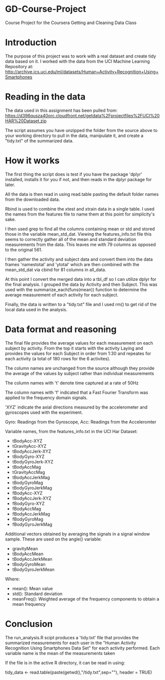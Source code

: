 # GD-Course-Project
Course Project for the Coursera Getting and Cleaning Data Class

# Introduction
The purpose of this project was to work with a real dataset and create tidy data based on it. I worked with the data from the UCI Machine Learning Repository at: http://archive.ics.uci.edu/ml/datasets/Human+Activity+Recognition+Using+Smartphones

# Reading in the data
The data used in this assignment has been pulled from: https://d396qusza40orc.cloudfront.net/getdata%2Fprojectfiles%2FUCI%20HAR%20Dataset.zip 

The script assumes you have unzipped the folder from the source above to your working directory to pull in the data, manipulate it, and create a "tidy.txt" of the summarized data.

# How it works

The first thing the script does is test if you have the package 'dplyr' installed, installs it for you if not, and then reads in the dplyr package for later.

All the data is then read in using read.table pasting the default folder names from the downloaded data.

Rbind is used to combine the xtest and xtrain data in a single table. I used the names from the features file to name them at this point for simplicity's sake. 

I then used grep to find all the columns containing mean or std and stored those in the variable mean_std_dat. Viewing the features_info.txt file this seems to correctly gather all of the mean and standard deviation measurements from the data. This leaves me with 79 columns as opposed to the original 561.

I then gather the activity and subject data and convert them into the data frames 'namestotal' and 'ytotal' which are then combined with the mean_std_dat via cbind for 81 columns in all_data. 

At this point I convert the merged data into a tbl_df so I can utilize dplyr for the final analysis. I grouped the data by Activity and then Subject. This was used with the summarize_each(funs(mean)) function to determine the average measurement of each activity for each subject. 

Finally, the data is written to a "tidy.txt" file and I used rm() to get rid of the local data used in the analysis.

# Data format and reasoning

The final file provides the average values for each measurement on each subject by activity. From the top it starts with the activity Laying and provides the values for each Subject in order from 1:30 and repeates for each activity (a total of 180 rows for the 6 activites). 

The column names are unchanged from the source although they provide the average of the values by subject rather than individual measurements 

The column names with 't' denote time captured at a rate of 50Hz

The column names with 'f' indicated that a Fast Fourier Transform was applied to the frequency domain signals.

'XYZ' indicate the axial directions measured by the accelerometer and gyroscopes used with the experiment.

Gyro: Readings from the Gyroscope,
Acc: Readings from the Acceleromter

Variable names, from the features_info.txt in the UCI Har Dataset:

* tBodyAcc-XYZ
* tGravityAcc-XYZ
* tBodyAccJerk-XYZ
* tBodyGyro-XYZ
* tBodyGyroJerk-XYZ
* tBodyAccMag
* tGravityAccMag
* tBodyAccJerkMag
* tBodyGyroMag
* tBodyGyroJerkMag
* fBodyAcc-XYZ
* fBodyAccJerk-XYZ
* fBodyGyro-XYZ
* fBodyAccMag
* fBodyAccJerkMag
* fBodyGyroMag
* fBodyGyroJerkMag

Additional vectors obtained by averaging the signals in a signal window sample. These are used on the angle() variable:

* gravityMean
* tBodyAccMean
* tBodyAccJerkMean
* tBodyGyroMean
* tBodyGyroJerkMean

Where:

* mean(): Mean value
* std(): Standard deviation
* meanFreq(): Weighted average of the frequency components to obtain a mean frequency


# Conclusion

The run_analysis.R scipt produces a 'tidy.txt' file that provides the summarized measurements for each user in the "Human Activity Recognition Using Smartphones Data Set" for each activity performed. Each variable name is the mean of the measurements taken

If the file is in the active R directory, it can be read in using: 

tidy_data <- read.table(paste(getwd(),"/tidy.txt",sep=""), header = TRUE)
